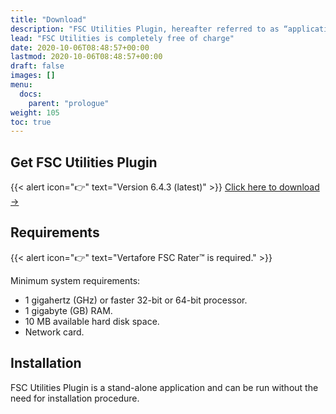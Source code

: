 ```yaml
---
title: "Download"
description: "FSC Utilities Plugin, hereafter referred to as “application“ or “FUP” for short, is an input assistance software used together with FSC Rater."
lead: "FSC Utilities is completely free of charge"
date: 2020-10-06T08:48:57+00:00
lastmod: 2020-10-06T08:48:57+00:00
draft: false
images: []
menu:
  docs:
    parent: "prologue"
weight: 105
toc: true
---
```

## Get FSC Utilities Plugin
{{< alert icon="👉" text="Version 6.4.3 (latest)" >}}
[Click here to download →](https://drive.google.com/uc?id=1cflyHoi7Qm7q59scytCz_lmwOKqTLwLF&export=download)

## Requirements

{{< alert icon="👉" text="Vertafore FSC Rater™ is required." >}}

Minimum system requirements:

- 1 gigahertz (GHz) or faster 32-bit or 64-bit processor.
- 1 gigabyte (GB) RAM.
- 10 MB available hard disk space.
- Network card.

## Installation
FSC Utilities Plugin is a stand-alone application and can be run without the need for installation procedure.

